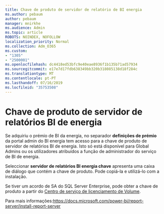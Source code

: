 ```yaml
---
title: Chave de produto de servidor de relatório de BI energia
ms.author: pebaum
author: pebaum
manager: mnirkhe
ms.audience: Admin
ms.topic: article
ROBOTS: NOINDEX, NOFOLLOW
localization_priority: Normal
ms.collection: Adm_O365
ms.custom:
- "1305"
- "2500001"
ms.openlocfilehash: dc4418ed53bfc9e40eae8936f1b135b71ad57934
ms.sourcegitcommit: e17e7d17fdb638349bb320b318085138d18f284c
ms.translationtype: MT
ms.contentlocale: pt-PT
ms.lasthandoff: 07/16/2019
ms.locfileid: "35753508"
---
```

# <a name="power-bi-report-server-product-key"></a>Chave de produto de servidor de relatórios BI de energia

Se adquiriu o prémio de BI da energia, no separador **definições de prémio** da portal admin do BI energia tem acesso para a chave de produto de servidor de relatórios BI de energia. Isto só está disponível para Global Admins ou os utilizadores atribuídos a função de administrador do serviço de BI de energia.

Seleccionar **servidor de relatórios BI energia chave** apresenta uma caixa de diálogo que contém a chave de produto. Pode copiá-la e utilizá-lo com a instalação.

Se tiver um acordo de SA do SQL Server Enterprise, pode obter a chave de produto a partir do [Centro de serviço de licenciamento de Volume](https://www.microsoft.com/Licensing/servicecenter/).

Para mais informações:https://docs.microsoft.com/power-bi/report-server/install-report-server
